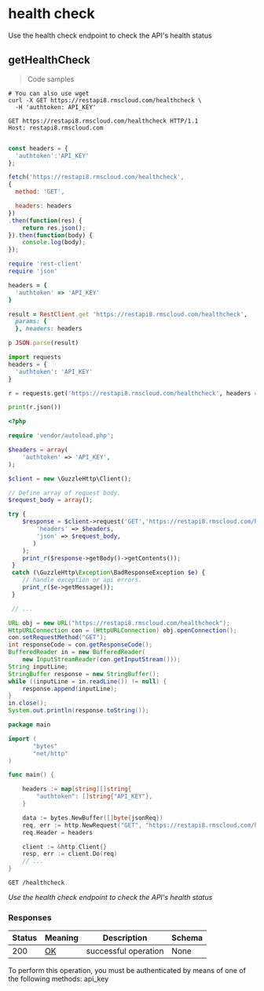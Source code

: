<h1 id="rms-rest-api-health-check">health check</h1>

Use the health check endpoint to check the API's health status

## getHealthCheck

<a id="opIdgetHealthCheck"></a>

> Code samples

```shell
# You can also use wget
curl -X GET https://restapi8.rmscloud.com/healthcheck \
  -H 'authtoken: API_KEY'

```

```http
GET https://restapi8.rmscloud.com/healthcheck HTTP/1.1
Host: restapi8.rmscloud.com

```

```javascript

const headers = {
  'authtoken':'API_KEY'
};

fetch('https://restapi8.rmscloud.com/healthcheck',
{
  method: 'GET',

  headers: headers
})
.then(function(res) {
    return res.json();
}).then(function(body) {
    console.log(body);
});

```

```ruby
require 'rest-client'
require 'json'

headers = {
  'authtoken' => 'API_KEY'
}

result = RestClient.get 'https://restapi8.rmscloud.com/healthcheck',
  params: {
  }, headers: headers

p JSON.parse(result)

```

```python
import requests
headers = {
  'authtoken': 'API_KEY'
}

r = requests.get('https://restapi8.rmscloud.com/healthcheck', headers = headers)

print(r.json())

```

```php
<?php

require 'vendor/autoload.php';

$headers = array(
    'authtoken' => 'API_KEY',
);

$client = new \GuzzleHttp\Client();

// Define array of request body.
$request_body = array();

try {
    $response = $client->request('GET','https://restapi8.rmscloud.com/healthcheck', array(
        'headers' => $headers,
        'json' => $request_body,
       )
    );
    print_r($response->getBody()->getContents());
 }
 catch (\GuzzleHttp\Exception\BadResponseException $e) {
    // handle exception or api errors.
    print_r($e->getMessage());
 }

 // ...

```

```java
URL obj = new URL("https://restapi8.rmscloud.com/healthcheck");
HttpURLConnection con = (HttpURLConnection) obj.openConnection();
con.setRequestMethod("GET");
int responseCode = con.getResponseCode();
BufferedReader in = new BufferedReader(
    new InputStreamReader(con.getInputStream()));
String inputLine;
StringBuffer response = new StringBuffer();
while ((inputLine = in.readLine()) != null) {
    response.append(inputLine);
}
in.close();
System.out.println(response.toString());

```

```go
package main

import (
       "bytes"
       "net/http"
)

func main() {

    headers := map[string][]string{
        "authtoken": []string{"API_KEY"},
    }

    data := bytes.NewBuffer([]byte{jsonReq})
    req, err := http.NewRequest("GET", "https://restapi8.rmscloud.com/healthcheck", data)
    req.Header = headers

    client := &http.Client{}
    resp, err := client.Do(req)
    // ...
}

```

`GET /healthcheck`

*Use the health check endpoint to check the API's health status*

<h3 id="gethealthcheck-responses">Responses</h3>

|Status|Meaning|Description|Schema|
|---|---|---|---|
|200|[OK](https://tools.ietf.org/html/rfc7231#section-6.3.1)|successful operation|None|

<aside class="warning">
To perform this operation, you must be authenticated by means of one of the following methods:
api_key
</aside>

